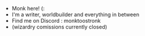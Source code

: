 - Monk here! (:
- I'm a writer, worldbuilder and everything in between
- Find me on Discord : monktoostronk
- (wizardry comissions currently closed)
  

<!---
MonkTooStronk/MonkTooStronk is a ✨ special ✨ repository because its `README.md` (this file) appears on your GitHub profile.
You can click the Preview link to take a look at your changes.
--->
